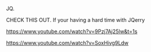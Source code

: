 JQ.

CHECK THIS OUT. If your having a hard time with JQerry


https://www.youtube.com/watch?v=9Pzj7Aj25lw&t=1s

https://www.youtube.com/watch?v=SoxHivg9Ldw

